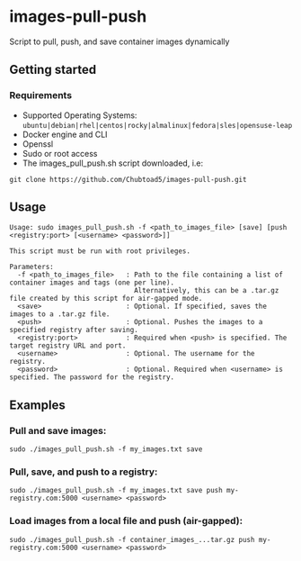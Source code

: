 # images-pull-push
Script to pull, push, and save container images dynamically

## Getting started

### Requirements
- Supported Operating Systems:  ```ubuntu|debian|rhel|centos|rocky|almalinux|fedora|sles|opensuse-leap```
- Docker engine and CLI
- Openssl
- Sudo or root access
- The images_pull_push.sh script downloaded, i.e:
```
git clone https://github.com/Chubtoad5/images-pull-push.git
```

##  Usage
```
Usage: sudo images_pull_push.sh -f <path_to_images_file> [save] [push <registry:port> [<username> <password>]]

This script must be run with root privileges.

Parameters:
  -f <path_to_images_file>   : Path to the file containing a list of container images and tags (one per line).
                               Alternatively, this can be a .tar.gz file created by this script for air-gapped mode.
  <save>                     : Optional. If specified, saves the images to a .tar.gz file.
  <push>                     : Optional. Pushes the images to a specified registry after saving.
  <registry:port>            : Required when <push> is specified. The target registry URL and port.
  <username>                 : Optional. The username for the registry.
  <password>                 : Optional. Required when <username> is specified. The password for the registry.
  ```

## Examples
### Pull and save images:
```
sudo ./images_pull_push.sh -f my_images.txt save
```

### Pull, save, and push to a registry:
```
sudo ./images_pull_push.sh -f my_images.txt save push my-registry.com:5000 <username> <password>
```

### Load images from a local file and push (air-gapped):
```
sudo ./images_pull_push.sh -f container_images_...tar.gz push my-registry.com:5000 <username> <password>
```
